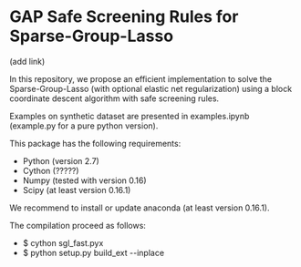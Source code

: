 # GAP Safe Screening Rules for Sparse-Group-Lasso
(add link)

In this repository, we propose an efficient implementation to solve the
Sparse-Group-Lasso (with optional elastic net regularization) using a block
coordinate descent algorithm with safe screening rules.

Examples on synthetic dataset are presented in examples.ipynb (example.py for a
pure python version).

This package has the following requirements:

- Python (version 2.7)
- Cython (?????)
- Numpy (tested with version 0.16)
- Scipy (at least version 0.16.1)

We recommend to install or update anaconda (at least version 0.16.1).

The compilation proceed as follows:

- $ cython sgl_fast.pyx
- $ python setup.py build_ext --inplace
